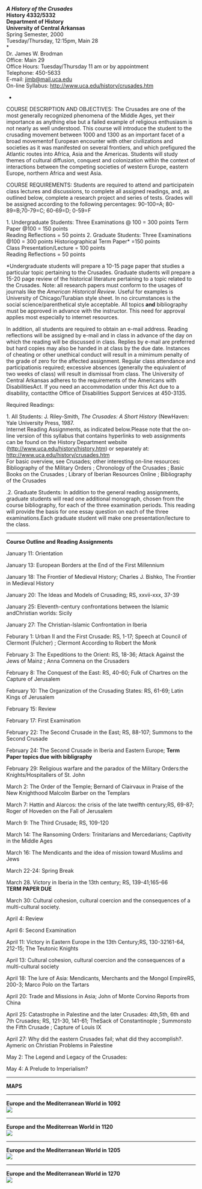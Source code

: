 **_A History of the Crusades_**  
**History 4332/5332**  
**Department of History**  
**University of Central Arkansas**  
Spring Semester, 2000  
Tuesday/Thursday, 12:15pm, Main 28  
*   
 Dr. James W. Brodman  
Office: Main 29  
Office Hours: Tuesday/Thursday 11 am or by appointment  
Telephone: 450-5633  
E-mail: jimb@mail.uca.edu  
On-line Syllabus: http://www.uca.edu/history/crusades.htm

*

COURSE DESCRIPTION AND OBJECTIVES: The Crusades are one of the most generally
recognized phenomena of the Middle Ages, yet their importance as anything else
but a failed example of religious enthusiasm is not nearly as well understood.
This course will introduce the student to the crusading movement between 1000
and 1300 as an important facet of a broad movementof European encounter with
other civilizations and societies as it was manifested on several frontiers,
and which prefigured the Atlantic routes into Africa, Asia and the Americas.
Students will study themes of cultural diffusion, conquest and colonization
within the context of interactions between the competing societies of western
Europe, eastern Europe, northern Africa and west Asia.  


COURSE REQUIREMENTS: Students are required to attend and participatein class
lectures and discussions, to complete all assigned readings, and, as outlined
below, complete a research project and series of tests. Grades will be
assigned according to the following percentages: 90-100=A; 80-89=B;70-79=C;
60-69=D; 0-59=F

1\. Undergraduate Students: Three Examinations @ 100 = 300 points  Term Paper
@100 = 150 points  
Reading Reflections = 50 points 2\. Graduate Students: Three Examinations @100
= 300 points  Historiographical Term Paper* =150 points  
Class Presentation/Lecture = 100 points  
Reading Reflections = 50 points

*Undergraduate students will prepare  a 10-15 page paper that studies a particular topic pertaining to the Crusades. Graduate students will prepare a 15-20 page review of the historical literature pertaining to a topic related to the Crusades. Note: all research papers must conform to the usages of journals like the _American Historical Review_. Useful for examples   is University of  Chicago/Turabian style sheet. In no circumstances is the social science/parenthetical style acceptable. All topics **and** bibliography must be approved in advance with the instructor. This need for approval applies most especially to internet resources. 

In addition, all students are required to obtain an e-mail address. Reading
reflections will be assigned by e-mail and in class in advance of the day on
which the reading will be discussed in class. Replies by e-mail are preferred
but hard copies may also be handed in at class by the due date. Instances of
cheating or other unethical conduct will result in a mimimum penalty of the
grade of zero for the affected assignment. Regular class attendance and
participationis required; excessive absences (generally the equivalent of two
weeks of class) will result in dismissal from class. The University of Central
Arkansas adheres to the requirements of the Americans with DisabilitiesAct. If
you need an accommodation under this Act due to a disability, contactthe
Office of Disabilities Support Services at 450-3135.  


Required Readings:

1\. All Students: J. Riley-Smith, _The Crusades: A Short History_ (NewHaven:
Yale University Press, 1987.  
    Internet Reading Assignments, as indicated below.Please note that the on-line version of this syllabus that contains hyperlinks to web assignments can be found on the History Department website (http://www.uca.edu/history/history.htm) or separately at: http://www.uca.edu/history/crusades.htm   
For basic overview, see  Crusades; other interesting on-line resources:
Bibliography of  the Military Orders ;  Chronology of the Crusades ;  Basic
Books on the Crusades ;  Library of Iberian Resources Online ;  Bibliography
of the Crusades

.2. Graduate Students: In addition to the general reading assignments,
graduate students will read one additional monograph, chosen from the course
bibliography, for each of the three examination periods. This reading will
provide the basis for one essay question on each of the three
examinations.Each graduate student will make one presentation/lecture to the
class.  

* * *

  
  **Course Outline and Reading Assignments**

January 11: Orientation

January 13: European Borders at the End of the First Millennium

January 18: The Frontier of Medieval History; Charles J. Bishko, The Frontier
in Medieval History

January 20: The Ideas and Models of Crusading; RS, xxvii-xxx, 37-39

January 25: Eleventh-century confrontations between the Islamic andChristian
worlds: Sicily

January 27: The Christian-Islamic Confrontation in Iberia

Feburary 1: Urban II and the First Crusade: RS, 1-17;  Speech at Council of
Clermont (Fulcher) ;  Clermont According to Robert the Monk

February 3: The Expeditions to the Orient: RS, 18-36;  Attack Against the Jews
of Mainz ;  Anna Comnena on the Crusaders

February 8: The Conquest of the East: RS, 40-60;  Fulk of Chartres on the
Capture of Jerusalem

February 10: The Organization of the Crusading States: RS, 61-69; Latin Kings
of  Jerusalem

February 15: Review

February 17: First Examination

February 22: The Second Crusade in the East; RS, 88-107;  Summons to the
Second Crusade

February 24: The Second Crusade in Iberia and Eastern Europe; **Term Paper
topics due with bibligraphy**

February 29:  Religious warfare and the paradox of the Military Orders:the
Knights/Hospitallers of St. John

March 2: The Order of the Temple;  Bernard of Clairvaux in Praise of the New
Knighthood  Malcolm Barber on the Templars

March 7: Hattin and Alarcos: the crisis of the late twelfth century;RS, 69-87;
Roger of Hoveden on the Fall of Jerusalem

March 9: The Third Crusade; RS, 109-120

March 14: The Ransoming Orders: Trinitarians and Mercedarians; Captivity in
the Middle Ages

March 16: The Mendicants and the idea of  mission toward Muslims and Jews

March 22-24: Spring Break

March 28. Victory in Iberia in the 13th century; RS, 139-41;165-66  
        **TERM PAPER DUE**

March 30: Cultural cohesion, cultural coercion and the consequences of a
multi-cultural society.

April 4: Review

April 6: Second Examination

April 11: Victory in Eastern Europe in the 13th Century;RS, 130-32161-64,
212-15;  The Teutonic Knights

April 13: Cultural cohesion, cultural coercion and the consequences of a
multi-cultural society

April 18: The lure of Asia: Mendicants, Merchants and the Mongol EmpireRS,
200-3;  Marco Polo on the Tartars

April 20: Trade and Missions in Asia;  John of Monte Corvino Reports from
China

April 25:  Catastrophe in Palestine and the later Crusades: 4th,5th, 6th and
7th Crusades; RS, 121-30, 141-61;  TheSack of Constantinople ;  Summonsto the
Fifth Crusade ;  Capture of  Louis IX

April 27: Why did the eastern Crusades fail; what did they accomplish?.
Aymeric on Christian Problems in Palestine

May 2:  The Legend and Legacy of the Crusades:

May 4: A Prelude to Imperialism?

* * *

**MAPS**  

* * *

  
**Europe and the Mediterranean World in 1092**  
![](1090.gif)  

* * *

  
**Europe and the Mediterrean World in 1120**  
![](1120.gif)  

* * *

  
**Europe and the Mediterranean World in 1205**  
![](1205.gif)  

* * *

  
**Europe and the Mediterranean World in 1270**  
![](1270.gif)

